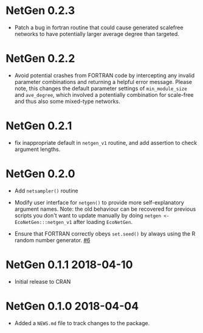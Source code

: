 # NetGen 0.2.3

* Patch a bug in fortran routine that could cause generated scalefree networks to have potentially larger average degree than targeted.

# NetGen 0.2.2

* Avoid potential crashes from FORTRAN code by intercepting any
  invalid parameter combinations and returning a helpful error message.
  Please note, this changes the default parameter settings of `min_module_size`
  and `ave_degree`, which involved a potentially combination for scale-free
  and thus also some mixed-type networks.  
  
  
  
  

# NetGen 0.2.1

* fix inappropriate default in `netgen_v1` routine, and add assertion to check argument lengths.

# NetGen 0.2.0

* Add `netsampler()` routine

* Modify user interface for `netgen()` to provide more self-explanatory argument names. Note: the 
  old behaviour can be recovered for previous scripts you don't want to update manually by doing 
  `netgen <- EcoNetGen:::netgen_v1` after loading `EcoNetGen`.
  
* Ensure that FORTRAN correctly obeys `set.seed()` by always using the R random number generator. [#6](https://github.com/cboettig/EcoNetGen/issues/6)

# NetGen 0.1.1 2018-04-10

* Initial release to CRAN

# NetGen 0.1.0 2018-04-04

* Added a `NEWS.md` file to track changes to the package.




